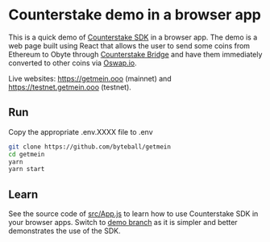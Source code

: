 # Counterstake demo in a browser app

This is a quick demo of [Counterstake SDK](https://github.com/byteball/counterstake-sdk) in a browser app. The demo is a web page built using React that allows the user to send some coins from Ethereum to Obyte through [Counterstake Bridge](https://counterstake.org) and have them immediately converted to other coins via [Oswap.io](https://oswap.io).

Live websites: https://getmein.ooo (mainnet) and https://testnet.getmein.ooo (testnet).

## Run
Copy the appropriate .env.XXXX file to .env
```sh
git clone https://github.com/byteball/getmein
cd getmein
yarn
yarn start
```

## Learn
See the source code of [src/App.js](src/App.js) to learn how to use Counterstake SDK in your browser apps. Switch to [demo branch](https://github.com/byteball/getmein/tree/demo) as it is simpler and better demonstrates the use of the SDK.

